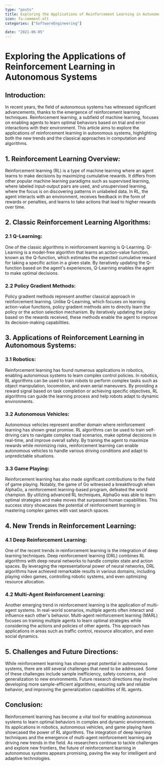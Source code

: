 ```yaml
---
type: "posts"
title: Exploring the Applications of Reinforcement Learning in Autonomous Systems
icon: fa-comment-alt
categories: ["SoftwareEngineering"]

date: "2021-06-05"
---
```




# Exploring the Applications of Reinforcement Learning in Autonomous Systems

## Introduction:
In recent years, the field of autonomous systems has witnessed significant advancements, thanks to the emergence of reinforcement learning techniques. Reinforcement learning, a subfield of machine learning, focuses on enabling agents to learn optimal behaviors based on trial and error interactions with their environment. This article aims to explore the applications of reinforcement learning in autonomous systems, highlighting both the new trends and the classical approaches in computation and algorithms.

## 1. Reinforcement Learning Overview:
Reinforcement learning (RL) is a type of machine learning where an agent learns to make decisions by maximizing cumulative rewards. It differs from other popular machine learning paradigms such as supervised learning, where labeled input-output pairs are used, and unsupervised learning, where the focus is on discovering patterns in unlabeled data. In RL, the agent interacts with an environment, receives feedback in the form of rewards or penalties, and learns to take actions that lead to higher rewards over time.

## 2. Classic Reinforcement Learning Algorithms:
### 2.1 Q-Learning:
One of the classic algorithms in reinforcement learning is Q-Learning. Q-Learning is a model-free algorithm that learns an action-value function, known as the Q-function, which estimates the expected cumulative reward for taking a specific action in a given state. By iteratively updating the Q-function based on the agent's experiences, Q-Learning enables the agent to make optimal decisions.

### 2.2 Policy Gradient Methods:
Policy gradient methods represent another classical approach in reinforcement learning. Unlike Q-Learning, which focuses on learning action-value functions, policy gradient methods aim to directly learn the policy or the action selection mechanism. By iteratively updating the policy based on the rewards received, these methods enable the agent to improve its decision-making capabilities.

## 3. Applications of Reinforcement Learning in Autonomous Systems:
### 3.1 Robotics:
Reinforcement learning has found numerous applications in robotics, enabling autonomous systems to learn complex control policies. In robotics, RL algorithms can be used to train robots to perform complex tasks such as object manipulation, locomotion, and even aerial maneuvers. By providing a reward signal based on task completion or achieving specific objectives, RL algorithms can guide the learning process and help robots adapt to dynamic environments.

### 3.2 Autonomous Vehicles:
Autonomous vehicles represent another domain where reinforcement learning has shown great promise. RL algorithms can be used to train self-driving cars to navigate complex road scenarios, make optimal decisions in real-time, and improve overall safety. By training the agent to maximize rewards while minimizing risks, reinforcement learning can enable autonomous vehicles to handle various driving conditions and adapt to unpredictable situations.

### 3.3 Game Playing:
Reinforcement learning has also made significant contributions to the field of game playing. Notably, the game of Go witnessed a breakthrough when AlphaGo, a reinforcement learning-based program, defeated the world champion. By utilizing advanced RL techniques, AlphaGo was able to learn optimal strategies and make moves that surpassed human capabilities. This success story showcases the potential of reinforcement learning in mastering complex games with vast search spaces.

## 4. New Trends in Reinforcement Learning:
### 4.1 Deep Reinforcement Learning:
One of the recent trends in reinforcement learning is the integration of deep learning techniques. Deep reinforcement learning (DRL) combines RL algorithms with deep neural networks to handle complex state and action spaces. By leveraging the representational power of neural networks, DRL algorithms have achieved remarkable results in various domains, including playing video games, controlling robotic systems, and even optimizing resource allocation.

### 4.2 Multi-Agent Reinforcement Learning:
Another emerging trend in reinforcement learning is the application of multi-agent systems. In real-world scenarios, multiple agents often interact and influence each other's behavior. Multi-agent reinforcement learning (MARL) focuses on training multiple agents to learn optimal strategies while considering the actions and policies of other agents. This approach has applications in areas such as traffic control, resource allocation, and even social dynamics.

## 5. Challenges and Future Directions:
While reinforcement learning has shown great potential in autonomous systems, there are still several challenges that need to be addressed. Some of these challenges include sample inefficiency, safety concerns, and generalization to new environments. Future research directions may involve developing more sample-efficient algorithms, ensuring safe and reliable behavior, and improving the generalization capabilities of RL agents.

## Conclusion:
Reinforcement learning has become a vital tool for enabling autonomous systems to learn optimal behaviors in complex and dynamic environments. Its applications in robotics, autonomous vehicles, and game playing have showcased the power of RL algorithms. The integration of deep learning techniques and the emergence of multi-agent reinforcement learning are driving new trends in the field. As researchers continue to tackle challenges and explore new frontiers, the future of reinforcement learning in autonomous systems appears promising, paving the way for intelligent and adaptive technologies.